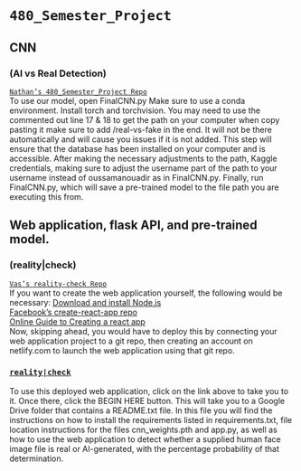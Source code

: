 # `480_Semester_Project`

## CNN

### (AI vs Real Detection)

[`Nathan’s 480_Semester_Project Repo`](https://github.com/nhasey/480_Semester_Project)  
To use our model, open FinalCNN.py
Make sure to use a conda environment.
Install torch and torchvision.
You may need to use the commented out line 17 & 18 to get the path on your computer when copy pasting it make sure to add /real-vs-fake in the end. It will not be there automatically and will cause you issues if it is not added. This step will ensure that the database has been installed on your computer and is accessible.
After making the necessary adjustments to the path, Kaggle credentials, making sure to adjust the username part of the path to your username instead of oussamanouadir as in FinalCNN.py.
Finally, run FinalCNN.py, which will save a pre-trained model to the file path you are executing this from.

## Web application, flask API, and pre-trained model.

### (reality|check)

[`Vas’s reality-check Repo`](https://github.com/vas2000-emu/reality-check)  
If you want to create the web application yourself, the following would be necessary:
[Download and install Node.js](https://nodejs.org)  
[Facebook’s create-react-app repo](https://github.com/facebook/create-react-app?tab=readme-ov-file)  
[Online Guide to Creating a react app](https://create-react-app.dev/)  
Now, skipping ahead, you would have to deploy this by connecting your web application project to a git repo, then creating an account on netlify.com to launch the web application using that git repo.

### [`reality|check`](https://realitycheck480.netlify.app/)

To use this deployed web application, click on the link above to take you to it. Once there, click the BEGIN HERE button. This will take you to a Google Drive folder that contains a README.txt file. In this file you will find the instructions on how to install the requirements listed in requirements.txt, file location instructions for the files cnn_weights.pth and app.py, as well as how to use the web application to detect whether a supplied human face image file is real or AI-generated, with the percentage probability of that determination.
